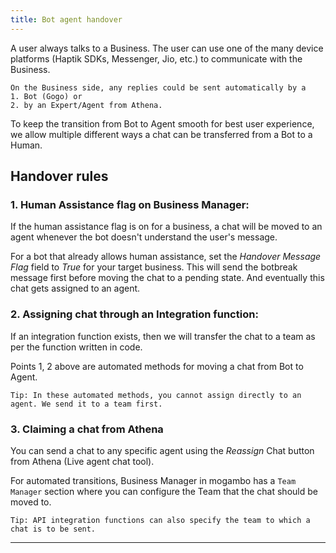 ```yaml
---
title: Bot agent handover
---
```


A user always talks to a Business. The user can use one of the many device platforms (Haptik SDKs, Messenger, Jio, etc.) to communicate with the Business.

    On the Business side, any replies could be sent automatically by a 
    1. Bot (Gogo) or 
    2. by an Expert/Agent from Athena.

To keep the transition from Bot to Agent smooth for best user experience, we allow multiple different ways a chat can be transferred from a Bot to a Human.

## Handover rules

### **1. Human Assistance flag on Business Manager:**

If the human assistance flag is on for a business, a chat will be moved to an agent whenever the bot doesn't understand the user's message. 

For a bot that already allows human assistance, set the *Handover Message Flag* field to *True* for your target business. This will send the botbreak message first before moving the chat to a pending state. And eventually this chat gets assigned to an agent.

### **2. Assigning chat through an Integration function:**

If an integration function exists, then we will transfer the chat to a team as per the function written in code. 

Points 1, 2 above are automated methods for moving a chat from Bot to Agent. 

    Tip: In these automated methods, you cannot assign directly to an agent. We send it to a team first.

### **3. Claiming a chat from Athena**

You can send a chat to any specific agent using the *Reassign* Chat button from Athena (Live agent chat tool). 

For automated transitions, Business Manager in mogambo has a `Team Manager` section where you can configure the Team that the chat should be moved to.

    Tip: API integration functions can also specify the team to which a chat is to be sent.

------

